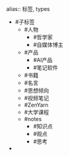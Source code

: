 alias:: 标签, types

- #子标签
	- #人物
		- #哲学家
		- #自媒体博主
	- #产品
		- #AI产品
		- #笔记软件
	- #书籍
	- #名言
	- #思想倾向
	- #视频笔记
	- #ZenYarn
	- #大学课程
	- #notes
		- #知识点
		- #观点
		- #思考
-